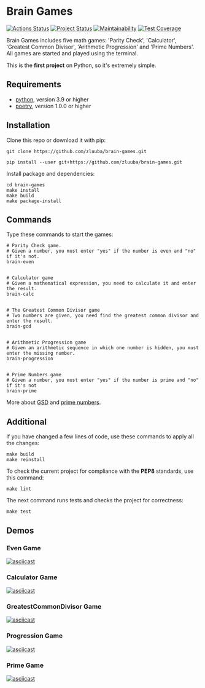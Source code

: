 # Brain Games

[![Actions Status](https://github.com/zluuba/python-project-49/workflows/hexlet-check/badge.svg)](https://github.com/zluuba/python-project-49/actions) 
[![Project Status](https://github.com/zluuba/brain-games/actions/workflows/project-check.yml/badge.svg)](https://github.com/zluuba/brain-games/actions/workflows/project-check.yml) 
[![Maintainability](https://api.codeclimate.com/v1/badges/8f30055514168a104cb1/maintainability)](https://codeclimate.com/github/zluuba/python-project-49/maintainability) 
[![Test Coverage](https://api.codeclimate.com/v1/badges/8f30055514168a104cb1/test_coverage)](https://codeclimate.com/github/zluuba/python-project-49/test_coverage)


Brain Games includes five math games: 'Parity Check', 'Calculator', 'Greatest Common Divisor', 'Arithmetic Progression' and 'Prime Numbers'.
All games are started and played using the terminal. <br />

This is the **first project** on Python, so it's extremely simple. <br />


## Requirements
- [python](https://www.python.org/), version 3.9 or higher
- [poetry](https://python-poetry.org/), version 1.0.0 or higher


## Installation
Clone this repo or download it with pip:
```ch
git clone https://github.com/zluuba/brain-games.git
```
```ch
pip install --user git+https://github.com/zluuba/brain-games.git
```

Install package and dependencies:
```ch
cd brain-games
make install
make build
make package-install
```

## Commands

Type these commands to start the games:

```ch
# Parity Check game.
# Given a number, you must enter "yes" if the number is even and "no" if it's not.
brain-even


# Calculator game
# Given a mathematical expression, you need to calculate it and enter the result.
brain-calc


# The Greatest Common Divisor game
# Two numbers are given, you need find the greatest common divisor and enter the result.
brain-gcd


# Arithmetic Progression game
# Given an arithmetic sequence in which one number is hidden, you must enter the missing number.
brain-progression


# Prime Numbers game
# Given a number, you must enter "yes" if the number is prime and "no" if it's not
brain-prime
```

More about [GSD](https://en.wikipedia.org/wiki/Greatest_common_divisor) and [prime numbers](https://en.wikipedia.org/wiki/Prime_number). <br />


## Additional

If you have changed a few lines of code, use these commands to apply all the changes:
```ch
make build
make reinstall
```

To check the current project for compliance with the **PEP8** standards, use this command:
```ch
make lint
```

The next command runs tests and checks the project for correctness:
```ch
make test
```


## Demos

### Even Game
[![asciicast](https://asciinema.org/a/h6cIIpEGMbiNajL8XJ02GrOPX.svg)](https://asciinema.org/a/h6cIIpEGMbiNajL8XJ02GrOPX)

### Calculator Game
[![asciicast](https://asciinema.org/a/H00VVTCBDKfmdu3LVuOQPEMza.svg)](https://asciinema.org/a/H00VVTCBDKfmdu3LVuOQPEMza)

### GreatestCommonDivisor Game
[![asciicast](https://asciinema.org/a/hgcLbeJ0WcWTQIHewflnZrFGQ.svg)](https://asciinema.org/a/hgcLbeJ0WcWTQIHewflnZrFGQ)

### Progression Game
[![asciicast](https://asciinema.org/a/PBE94ttXoDZKKZ4EcT5A3vaC7.svg)](https://asciinema.org/a/PBE94ttXoDZKKZ4EcT5A3vaC7)

### Prime Game
[![asciicast](https://asciinema.org/a/rELtozb3KeYL1sz5XDkqLyZhv.svg)](https://asciinema.org/a/rELtozb3KeYL1sz5XDkqLyZhv)
